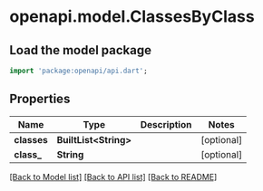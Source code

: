 # openapi.model.ClassesByClass

## Load the model package
```dart
import 'package:openapi/api.dart';
```

## Properties
Name | Type | Description | Notes
------------ | ------------- | ------------- | -------------
**classes** | **BuiltList&lt;String&gt;** |  | [optional] 
**class_** | **String** |  | [optional] 

[[Back to Model list]](../README.md#documentation-for-models) [[Back to API list]](../README.md#documentation-for-api-endpoints) [[Back to README]](../README.md)


